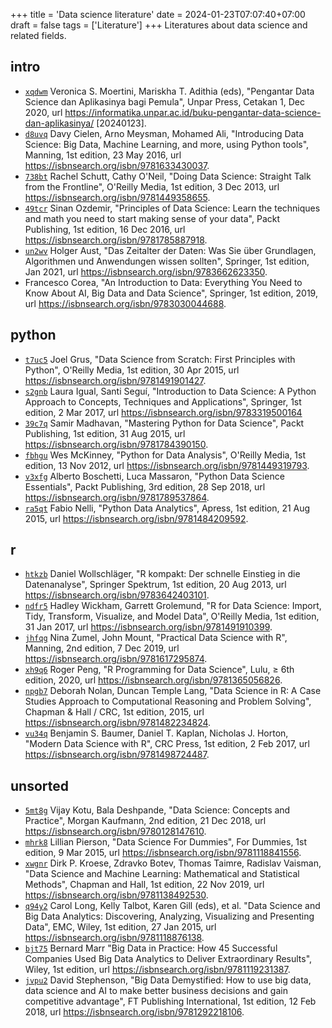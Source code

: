 +++
title = 'Data science literature'
date = 2024-01-23T07:07:40+07:00
draft = false
tags = ['Literature']
+++
Literatures about data science and related fields.
<!--more-->

## intro
+ [`xqdwm`](https://osf.io/xqdwm)
Veronica S. Moertini, Mariskha T. Adithia (eds), "Pengantar Data Science dan Aplikasinya bagi Pemula", Unpar Press, Cetakan 1, Dec 2020, url https://informatika.unpar.ac.id/buku-pengantar-data-science-dan-aplikasinya/ [20240123].
+ [`d8uvq`](https://osf.io/d8uvq)
Davy Cielen, Arno Meysman, Mohamed Ali, "Introducing Data Science: Big Data, Machine Learning, and more, using Python tools", Manning, 1st edition, 23 May 2016, url https://isbnsearch.org/isbn/9781633430037.
+ [`738bt`](https://osf.io/738bt)
Rachel Schutt, Cathy O'Neil, "Doing Data Science: Straight Talk from the Frontline", O'Reilly Media, 1st edition, 3 Dec 2013, url https://isbnsearch.org/isbn/9781449358655.
+ [`49tcr`](https://osf.io/49tcr)
Sinan Ozdemir, "Principles of Data Science: Learn the techniques and math you need to start making sense of your data", Packt Publishing, 1st edition, 16 Dec 2016, url https://isbnsearch.org/isbn/9781785887918.
+ [`un2wv`](https://osf.io/un2wv)
Holger Aust, "Das Zeitalter der Daten: Was Sie über Grundlagen, Algorithmen und Anwendungen wissen sollten", Springer, 1st edition, Jan 2021, url https://isbnsearch.org/isbn/9783662623350.
+ []() Francesco Corea, "An Introduction to Data: Everything You Need to Know About AI, Big Data and Data Science", Springer, 1st edition, 2019, url https://isbnsearch.org/isbn/9783030044688.


## python
+ [`t7uc5`](https://osf.io/t7uc5)
Joel Grus, "Data Science from Scratch: First Principles with Python", O'Reilly Media, 1st edition, 30 Apr 2015, url https://isbnsearch.org/isbn/9781491901427.
+ [`s2gnb`](https://osf.io/s2gnb)
Laura Igual, Santi Seguí, "Introduction to Data Science: A Python Approach to Concepts, Techniques and Applications", Springer, 1st edition, 2 Mar 2017, url https://isbnsearch.org/isbn/9783319500164
+ [`39c7q`](https://osf.io/39c7q)
Samir Madhavan, "Mastering Python for Data Science", Packt Publishing, 1st edition, 31 Aug 2015, url https://isbnsearch.org/isbn/9781784390150.
+ [`fbhgu`](https://osf.io/fbhgu)
Wes McKinney, "Python for Data Analysis", O'Reilly Media, 1st edition, 13 Nov 2012, url https://isbnsearch.org/isbn/9781449319793.
+ [`v3xfg`](https://osf.io/v3xfg)
Alberto Boschetti, Luca Massaron, "Python Data Science Essentials", Packt Publishing, 3rd edition, 28 Sep 2018, url https://isbnsearch.org/isbn/9781789537864.
+ [`ra5qt`](https://osf.io/ra5qt) Fabio Nelli, "Python Data Analytics", Apress, 1st edition, 21 Aug 2015, url https://isbnsearch.org/isbn/9781484209592.


## r
+ [`htkzb`](https://osf.io/htkzb)
Daniel Wollschläger, "R kompakt: Der schnelle Einstieg in die Datenanalyse", Springer Spektrum, 1st edition, 20 Aug 2013, url https://isbnsearch.org/isbn/9783642403101.
+ [`ndfr5`](https://osf.io/ndfr5)
Hadley Wickham, Garrett Grolemund, "R for Data Science: Import, Tidy, Transform, Visualize, and Model Data", O'Reilly Media, 1st edition, 31 Jan 2017, url https://isbnsearch.org/isbn/9781491910399.
+ [`jhfqg`](https://osf.io/jhfqg)
Nina Zumel, John Mount, "Practical Data Science with R", Manning, 2nd edition, 7 Dec 2019, url https://isbnsearch.org/isbn/9781617295874.
+ [`xh9q6`](https://osf.io/xh9q6)
Roger Peng, "R Programming for Data Science", Lulu, &ge; 6th edition, 2020, url https://isbnsearch.org/isbn/9781365056826.
+ [`npgb7`](https://osf.io/npgb7)
Deborah Nolan, Duncan Temple Lang, "Data Science in R: A Case Studies Approach to Computational Reasoning and Problem Solving", Chapman & Hall / CRC, 1st edition, 2015, url https://isbnsearch.org/isbn/9781482234824.
+ [`vu34q`](https://osf.io/vu34q)
Benjamin S. Baumer, Daniel T. Kaplan, Nicholas J. Horton, "Modern Data Science with R", CRC Press, 1st edition, 2 Feb 2017, url https://isbnsearch.org/isbn/9781498724487.


## unsorted
+ [`5mt8g`](https://osf.io/5mt8g)
Vijay Kotu, Bala Deshpande, "Data Science: Concepts and Practice", Morgan Kaufmann, 2nd edition, 21 Dec 2018, url https://isbnsearch.org/isbn/9780128147610.
+ [`mhrk8`](https://osf.io/mhrk8) Lillian Pierson, "Data Science For Dummies", For Dummies, 1st edition, 9 Mar 2015, url https://isbnsearch.org/isbn/9781118841556.
+ [`xwgnr`](https://osf.io/xwgnr)
Dirk P. Kroese, Zdravko Botev, Thomas Taimre, Radislav Vaisman, "Data Science and Machine Learning: Mathematical and Statistical Methods", Chapman and Hall, 1st edition, 22 Nov 2019, url https://isbnsearch.org/isbn/9781138492530.
+ [`q94y2`](https://osf.io/q94y2) Carol Long, Kelly Talbot, Karen Gill (eds), et al. "Data Science and Big Data Analytics: Discovering, Analyzing, Visualizing and Presenting Data", EMC, Wiley, 1st edition, 27 Jan 2015, url https://isbnsearch.org/isbn/9781118876138.
+ [`bjt75`](https://osf.io/bjt75) Bernard Marr "Big Data in Practice: How 45 Successful Companies Used Big Data Analytics to Deliver Extraordinary Results", Wiley, 1st edition, url https://isbnsearch.org/isbn/9781119231387.
+ [`jvpu2`](https://osf.io/jvpu2) David Stephenson, "Big Data Demystified: How to use big data, data science and AI to make better business decisions and gain competitive advantage", FT Publishing International, 1st edition, 12 Feb 2018, url https://isbnsearch.org/isbn/9781292218106.
